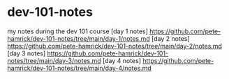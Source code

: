 # dev-101-notes
my notes during the dev 101 course
[day 1 notes] https://github.com/pete-hamrick/dev-101-notes/tree/main/day-1/notes.md
[day 2 notes] https://github.com/pete-hamrick/dev-101-notes/tree/main/day-2/notes.md
[day 3 notes] https://github.com/pete-hamrick/dev-101-notes/tree/main/day-3/notes.md
[day 4 notes] https://github.com/pete-hamrick/dev-101-notes/tree/main/day-4/notes.md
